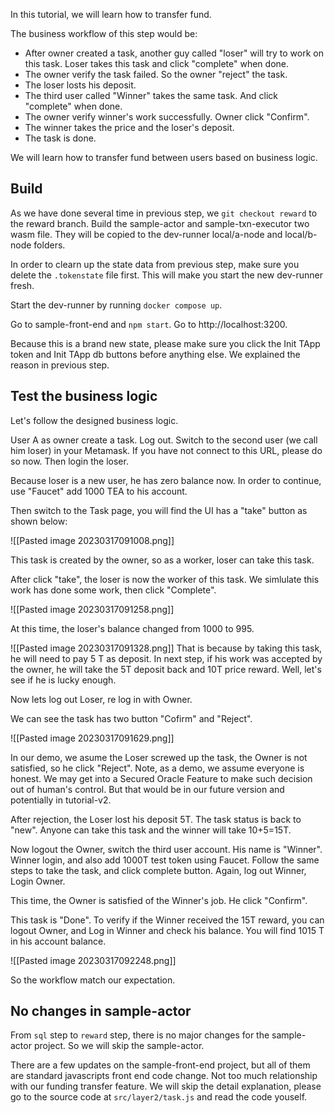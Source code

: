 In this tutorial, we will learn how to transfer fund.

The business workflow of this step would be:
- After owner created a task, another guy called "loser" will try to work on this task. Loser takes this task and click "complete" when done.
- The owner verify the task failed. So the owner "reject" the task. 
- The loser losts his deposit.
- The third user called "Winner" takes the same task. And click "complete" when done.
- The owner verify winner's work successfully. Owner click "Confirm".
- The winner takes the price and the loser's deposit.
- The task is done.

We will learn how to transfer fund between users based on business logic. 

## Build

As we have done several time in previous step, we `git checkout reward` to the reward branch. Build the sample-actor and sample-txn-executor two wasm file. They will be copied to the dev-runner local/a-node and local/b-node folders. 

In order to clearn up the state data from previous step, make sure you delete the `.tokenstate` file first. This will make you start the new dev-runner fresh.

Start the dev-runner by running `docker compose up`.

Go to sample-front-end and `npm start`. Go to http://localhost:3200.

Because this is a brand new state, please make sure you click the Init TApp token and Init TApp db buttons before anything else. We explained the reason in previous step.

## Test the business logic

Let's follow the designed business logic.

User A as owner create a task. Log out. Switch to the second user (we call him loser) in your Metamask. If you have not connect to this URL, please do so now. Then login the loser. 

Because loser is a new user, he has zero balance now. In order to continue, use "Faucet" add 1000 TEA to his account.

Then switch to the Task page, you will find the UI has a "take" button as shown below:

![[Pasted image 20230317091008.png]]

This task is created by the owner, so as a worker, loser can take this task.

After click "take", the loser is now the worker of this task. We simlulate this work has done some work, then click "Complete".

![[Pasted image 20230317091258.png]]

At this time, the loser's balance changed from 1000 to 995. 

![[Pasted image 20230317091328.png]]
That is because by taking this task, he will need to pay 5 T as deposit. In next step, if his work was accepted by the owner, he will take the 5T deposit back and 10T price reward. Well, let's see if he is lucky enough.

Now lets log out Loser, re log in with Owner.

We can see the task has two button "Cofirm" and "Reject".

![[Pasted image 20230317091629.png]]

In our demo, we asume the Loser screwed up the task, the Owner is not satisfied, so he click "Reject". Note, as a demo, we assume everyone is honest. We may get into a Secured Oracle Feature to make such decision out of human's control. But that would be in our future version and potentially in tutorial-v2.

After rejection, the Loser lost his deposit 5T. The task status is back to "new". Anyone can take this task and the winner will take 10+5=15T.

Now logout the Owner, switch the third user account. His name is "Winner". Winner login, and also add 1000T test token using Faucet. Follow the same steps to take the task, and click complete button. Again, log out Winner, Login Owner.

This time, the Owner is satisfied of the Winner's job. He click "Confirm".

This task is "Done". To verify if the Winner received the 15T reward, you can logout Owner, and Log in Winner and check his balance. You will find 1015 T in his account balance.

![[Pasted image 20230317092248.png]]

So the workflow match our expectation.

## No changes in sample-actor

From `sql` step to `reward` step, there is no major changes for the sample-actor project. So we will skip the sample-actor.

There are a few updates on the sample-front-end project, but all of them are standard javascripts front end code change. Not too much relationship with our funding transfer feature. We will skip the detail explanation, please go to the source code at `src/layer2/task.js` and read the code youself.

